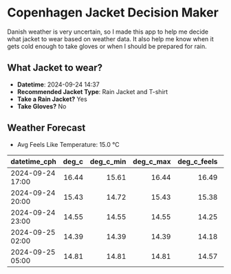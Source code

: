 
# Copenhagen Jacket Decision Maker

Danish weather is very uncertain, so I made this app to help me decide what jacket to wear based on weather data. 
It also help me know when it gets cold enough to take gloves or when I should be prepared for rain.

## What Jacket to wear?

- **Datetime**: 2024-09-24 14:37
- **Recommended Jacket Type**: Rain Jacket and T-shirt
- **Take a Rain Jacket?** Yes
- **Take Gloves?** No

## Weather Forecast
- Avg Feels Like Temperature: 15.0 °C

| datetime_cph     |   deg_c |   deg_c_min |   deg_c_max |   deg_c_feels | weather   | wind   | rain   |
|:-----------------|--------:|------------:|------------:|--------------:|:----------|:-------|:-------|
| 2024-09-24 17:00 |   16.44 |       15.61 |       16.44 |         16.49 | Rain      | Low    | Low    |
| 2024-09-24 20:00 |   15.43 |       14.72 |       15.43 |         15.38 | Rain      | Low    | Medium |
| 2024-09-24 23:00 |   14.55 |       14.55 |       14.55 |         14.25 | Rain      | Medium | Low    |
| 2024-09-25 02:00 |   14.39 |       14.39 |       14.39 |         14.18 | Rain      | High   | Low    |
| 2024-09-25 05:00 |   14.81 |       14.81 |       14.81 |         14.57 | Rain      | High   | Low    |
        